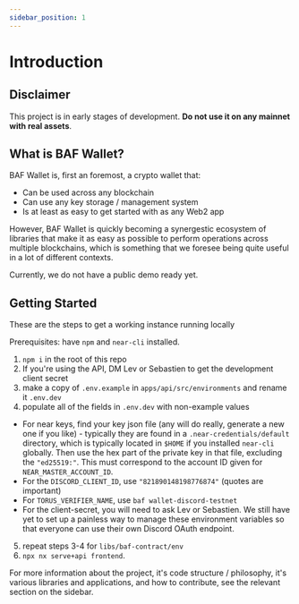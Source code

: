 ```yaml
---
sidebar_position: 1
---
```


# Introduction

## Disclaimer

This project is in early stages of development. **Do not use it on any mainnet with real assets**.

## What is BAF Wallet?

BAF Wallet is, first an foremost, a crypto wallet that:

- Can be used across any blockchain
- Can use any key storage / management system
- Is at least as easy to get started with as any Web2 app

However, BAF Wallet is quickly becoming a synergestic ecosystem of libraries that make it as easy as possible to perform operations across multiple blockchains, which is something that we foresee being quite useful in a lot of different contexts.

Currently, we do not have a public demo ready yet.

## Getting Started

These are the steps to get a working instance running locally

Prerequisites: have `npm` and `near-cli` installed.

1. `npm i` in the root of this repo
2. If you're using the API, DM Lev or Sebastien to get the development client secret
3. make a copy of `.env.example` in `apps/api/src/environments` and rename it `.env.dev`
4. populate all of the fields in `.env.dev` with non-example values

- For near keys, find your key json file (any will do really, generate a new one if you like) - typically they are found in a `.near-credentials/default` directory, which is typically located in `$HOME` if you installed `near-cli` globally. Then use the hex part of the private key in that file, excluding the `"ed25519:"`. This must correspond to the account ID given for `NEAR_MASTER_ACCOUNT_ID`.
- For the `DISCORD_CLIENT_ID`, use `"821890148198776874"` (quotes are important)
- For `TORUS_VERIFIER_NAME`, use `baf wallet-discord-testnet`
- For the client-secret, you will need to ask Lev or Sebastien. We still have yet to set up a painless way to manage these environment variables so that everyone can use their own Discord OAuth endpoint.

5. repeat steps 3-4 for `libs/baf-contract/env`
6. `npx nx serve+api frontend`.

For more information about the project, it's code structure / philosophy, it's various libraries and applications, and how to contribute, see the relevant section on the sidebar.
